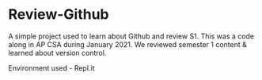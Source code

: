 # Review-Github
A simple project used to learn about Github and review S1. This was a code along in AP CSA during January 2021. We reviewed semester 1 
content & learned about version control.

Environment used - Repl.it
